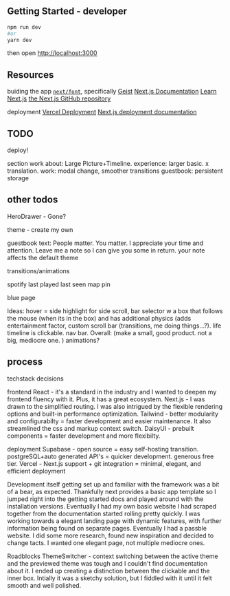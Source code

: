 ## Getting Started - developer
```bash
npm run dev
#or
yarn dev
```

then open [http://localhost:3000](http://localhost:3000)

## Resources
buiding the app
[`next/font`](https://nextjs.org/docs/app/building-your-application/optimizing/fonts), specifically [Geist](https://vercel.com/font)
[Next.js Documentation](https://nextjs.org/docs)
[Learn Next.js](https://nextjs.org/learn)
[the Next.js GitHub repository](https://github.com/vercel/next.js)

deployment
[Vercel Deployment](https://vercel.com/new?utm_medium=default-template&filter=next.js&utm_source=create-next-app&utm_campaign=create-next-app-readme)
[Next.js deployment documentation](https://nextjs.org/docs/app/building-your-application/deploying)


## TODO
deploy!

section work
about: Large Picture+Timeline.
experience: larger basic. x translation. 
work: modal change, smoother transitions
guestbook: persistent storage

## other todos
HeroDrawer - Gone?

theme - create my own

guestbook text: People matter. You matter. I appreciate your time and attention. Leave me a note so I can give you some in return. your note affects the default theme

transitions/animations

spotify last played
last seen map pin

blue page

Ideas: hover = side highlight for side scroll, bar selector w a box that follows the mouse (when its in the box) and has additional physics (adds entertainment factor, custom scroll bar (transitions, me doing things...?). life timeline is clickable. nav bar. 
Overall: (make a small, good product. not a big, mediocre one. ) animations?

## process
techstack decisions

frontend
React - it's a standard in the industry and I wanted to deepen my frontend fluency with it. Plus, it has a great ecosystem.
Next.js - I was drawn to the simplified routing. I was also intrigued by the flexible rendering options and built-in performance optimization.
Tailwind - better modularity and configurabilty = faster development and easier maintenance. It also streamlined the css and markup context switch. 
DaisyUI - prebuilt components = faster development and more flexibilty. 

deployment
Supabase - open source = easy self-hosting transition. postgreSQL+auto generated API's = quicker development. generous free tier.
Vercel - Next.js support + git integration = minimal, elegant, and efficient deployment


Development itself
getting set up and familiar with the framework was a bit of a bear, as expected. Thankfully next provides a basic app template so I jumped right into the getting started docs and played around with the installation versions.
Eventually I had my own basic website I had scraped together from the documentation started rolling pretty quickly. I was working towards a elegant landing page with dynamic features, with further information being found on separate pages. 
Eventually I had a passble website. I did some more research, found new inspiration and decided to change tacts. I wanted one elegant page, not multiple mediocre ones. 

Roadblocks
ThemeSwitcher - context switching between the active theme and the previewed theme was tough and I couldn't find documentation about it. I ended up creating a distinction between the clickable and the inner box. Intially it was a sketchy solution, but I fiddled with it until it felt smooth and well polished. 

